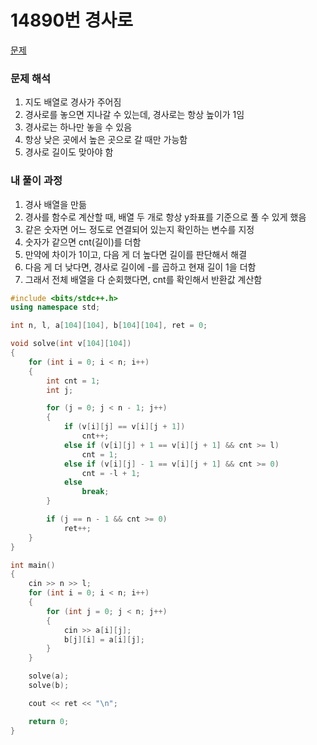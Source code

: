 # 14890번 경사로

[문제](https://www.acmicpc.net/problem/14890)

### 문제 해석

1. 지도 배열로 경사가 주어짐
2. 경사로를 놓으면 지나갈 수 있는데, 경사로는 항상 높이가 1임
3. 경사로는 하나만 놓을 수 있음
4. 항상 낮은 곳에서 높은 곳으로 갈 때만 가능함
5. 경사로 길이도 맞아야 함

### 내 풀이 과정

1. 경사 배열을 만듦
2. 경사를 함수로 계산할 때, 배열 두 개로 항상 y좌표를 기준으로 풀 수 있게 했음
3. 같은 숫자면 어느 정도로 연결되어 있는지 확인하는 변수를 지정
4. 숫자가 같으면 cnt(길이)를 더함
5. 만약에 차이가 1이고, 다음 게 더 높다면 길이를 판단해서 해결
6. 다음 게 더 낮다면, 경사로 길이에 -를 곱하고 현재 길이 1을 더함
7. 그래서 전체 배열을 다 순회했다면, cnt를 확인해서 반환값 계산함

```c++
#include <bits/stdc++.h>
using namespace std;

int n, l, a[104][104], b[104][104], ret = 0;

void solve(int v[104][104])
{
    for (int i = 0; i < n; i++)
    {
        int cnt = 1;
        int j;

        for (j = 0; j < n - 1; j++)
        {
            if (v[i][j] == v[i][j + 1])
                cnt++;
            else if (v[i][j] + 1 == v[i][j + 1] && cnt >= l)
                cnt = 1;
            else if (v[i][j] - 1 == v[i][j + 1] && cnt >= 0)
                cnt = -l + 1;
            else
                break;
        }

        if (j == n - 1 && cnt >= 0)
            ret++;
    }
}

int main()
{
    cin >> n >> l;
    for (int i = 0; i < n; i++)
    {
        for (int j = 0; j < n; j++)
        {
            cin >> a[i][j];
            b[j][i] = a[i][j];
        }
    }

    solve(a);
    solve(b);

    cout << ret << "\n";

    return 0;
}
```
